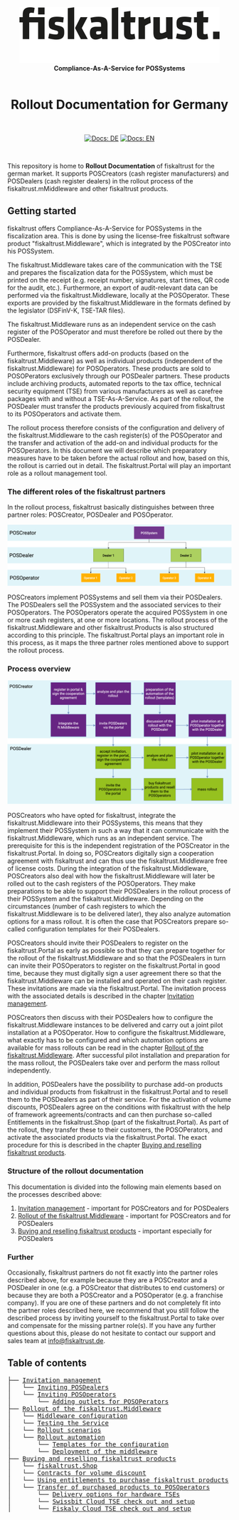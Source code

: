 <div align="center">
<img alt="fiskaltrust" src="../images/fiskaltrust-icon.png" width="450" />
<br/>
<strong>Compliance-As-A-Service for POSSystems</strong>
<br/>
<br/>
<h1>Rollout Documentation for Germany</h1>
<br/>
</div>
<p align="center">
<a href="../de/README.md"><img alt="Docs: DE" src="https://img.shields.io/badge/docs-DE-blue" /></a>
<a href="README.md"><img alt="Docs: EN" src="https://img.shields.io/badge/docs-EN-blue" /></a>
</p>
<br/>

This repository is home to **Rollout Documentation** of fiskaltrust for the german market. It supports POSCreators (cash register manufacturers) and POSDealers (cash register dealers) in the rollout process of the fiskaltrust.mMiddleware and other fiskaltrust products. 

## Getting started

fiskaltrust offers Compliance-As-A-Service for POSSystems in the fiscalization area. This is done by using the license-free fiskaltrust software product "fiskaltrust.Middleware", which is integrated by the POSCreator into his POSSystem. 

The fiskaltrust.Middleware takes care of the communication with the TSE and prepares the fiscalization data for the POSSystem, which must be printed on the receipt (e.g. receipt number, signatures, start times, QR code for the audit, etc.). Furthermore, an export of audit-relevant data can be performed via the fiskaltrust.Middleware, locally at the POSOperator. These exports are provided by the fiskaltrust.Middleware in the formats defined by the legislator (DSFinV-K, TSE-TAR files). 

The fiskaltrust.Middleware runs as an independent service on the cash register of the POSOperator and must therefore be rolled out there by the POSDealer.

Furthermore, fiskaltrust offers add-on products (based on the fiskaltrust.Middleware) as well as individual products (independent of the fiskaltrust.Middleware) for POSOperators. These products are sold to POSOPerators exclusively through our POSDealer partners. These products include archiving products, automated reports to the tax office, technical security equipment (TSE) from various manufacturers as well as carefree packages with and without a TSE-As-A-Service. As part of the rollout, the POSDealer must transfer the products previously acquired from fiskaltrust to its POSOperators and activate them. 

The rollout process therefore consists of the configuration and delivery of the fiskaltrust.Middleware to the cash register(s) of the POSOperator and the transfer and activation of the add-on and individual products for the POSOperators. In this document we will describe which preparatory measures have to be taken before the actual rollout and how, based on this, the rollout is carried out in detail. The fiskaltrust.Portal will play an important role as a rollout management tool.

### The different roles of the fiskaltrust partners

In the rollout process, fiskaltrust basically distinguishes between three partner roles: POSCreator, POSDealer and POSOperator. 



![partner roles](images/partner-roles.png "partner roles")



POSCreators implement POSSystems and sell them via their POSDealers. The POSDealers sell the POSSystem and the associated services to their POSOperators. The POSOperators operate the acquired POSSystem in one or more cash registers, at one or more locations. The rollout process of the fiskaltrust.Middleware and other fiskaltrust.Products is also structured according to this principle. The fiskaltrust.Portal plays an important role in this process, as it maps the three partner roles mentioned above to support the rollout process.

### Process overview

![process overview](images/process-1.png "process overview")

POSCreators who have opted for fiskaltrust, integrate the fiskaltrust.Middleware into their POSSystems, this means that they implement their POSSystem in such a way that it can communicate with the fiskaltrust.Middleware, which runs as an independent service. The prerequisite for this is the independent registration of the POSCreator in the fiskaltrust.Portal. In doing so, POSCreators digitally sign a cooperation agreement with fiskaltrust and can thus use the fiskaltrust.Middleware free of license costs. During the integration of the fiskaltrust.Middleware, POSCreators also deal with how the fiskaltrust.Middleware will later be rolled out to the cash registers of the POSOperators. They make preparations to be able to support their POSDealers in the rollout process of their POSSystem and the fiskaltrust.Middleware. Depending on the circumstances (number of cash registers to which the fiskaltrust.Middleware is to be delivered later), they also analyze automation options for a mass rollout. It is often the case that POSCreators prepare so-called configuration templates for their POSDealers.

POSCreators should invite their POSDealers to register on the fiskaltrust.Portal as early as possible so that they can prepare together for the rollout of the fiskaltrust.Middleware and so that the POSDealers in turn can invite their POSOperators to register on the fiskaltrust.Portal in good time, because they must digitally sign a user agreement there so that the fiskaltrust.Middleware can be installed and operated on their cash register. These invitations are made via the fiskaltrust.Portal. The invitation process with the associated details is described in the chapter [Invitation management](./invitation-management/README.md).

POSCreators then discuss with their POSDealers how to configure the fiskaltrust.Middleware instances to be delivered and carry out a joint pilot installation at a POSOperator. How to configure the fiskaltrust.Middleware, what exactly has to be configured and which automation options are available for mass rollouts can be read in the chapter [Rollout of the fiskaltrust.Middleware](./middleware/README.md). After successful pilot installation and preparation for the mass rollout, the POSDealers take over and perform the mass rollout independently.

In addition, POSDealers have the possibility to purchase add-on products and individual products from fiskaltrust in the fiskaltrust.Portal and to resell them to the POSDealers as part of their service. For the activation of volume discounts, POSDealers agree on the conditions with fiskaltrust with the help of framework agreements/contracts and can then purchase so-called Entitlements in the fiskaltrust.Shop (part of the fiskaltrust.Portal). As part of the rollout, they transfer these to their customers, the POSOPerators, and activate the associated products via the fiskaltrust.Portal. The exact procedure for this is described in the chapter [Buying and reselling fiskaltrust products](./shop/README.md).

### Structure of the rollout documentation

This documentation is divided into the following main elements based on the processes described above:

1. [Invitation management](./invitation-management/README.md) - important for POSCreators and for POSDealers
2. [Rollout of the fiskaltrust.Middleware](./middleware/README.md) - important for POSCreators and for POSDealers
3. [Buying and reselling fiskaltrust products](./shop/README.md) - important especially for POSDealers

### Further

Occasionally, fiskaltrust partners do not fit exactly into the partner roles described above, for example because they are a POSCreator and a POSDealer in one (e.g. a POSCreator that distributes to end customers) or because they are both a POSCreator and a POSOperator (e.g. a franchise company). If you are one of these partners and do not completely fit into the partner roles described here, we recommend that you still follow the described process by inviting yourself to the fiskaltrust.Portal to take over and compensate for the missing partner role(s). If you have any further questions about this, please do not hesitate to contact our support and sales team at info@fiskaltrust.de.


## Table of contents

<pre>
├── <a href="./invitation-management/README.md" title="Invitation management">Invitation management</a>
│   └── <a href="./invitation-managemen/README.md" title="Inviting POSDealers">Inviting POSDealers</a>
│   └── <a href="./invitation-managemen/README.md" title="Inviting POSOperators">Inviting POSOperators</a>
│       └── <a href="./invitation-managemen/README.md" title="Adding outlets for POSOperators">Adding outlets for POSOPerators</a>
├── <a href="./middleware/README.md" title="Middleware">Rollout of the fiskaltrust.Middleware</a>
│   └── <a href="./middleware/README.md" title="Middleware configuration">Middleware configuration</a>
│   └── <a href="./middleware/README.md" title="Testing the Service">Testing the Service</a>
│   └── <a href="./middleware/README.md" title="Rollout scenarios">Rollout scenarios</a>
│   └── <a href="./middleware/README.md" title="Rollout automationt">Rollout automation</a>
│       └── <a href="./middleware/README.md" title="Templates for the configuration">Templates for the configuration</a>
│       └── <a href="./middleware/README.md" title="Deployment of the middleware">Deployment of the middleware</a>
├── <a href="./shop/README.md" title="Shop">Buying and reselling fiskaltrust products</a>
│   └── <a href="./shop/README.md" title="fiskaltrust.Shop">fiskaltrust.Shop</a>
│   └── <a href="./shop/README.md" title="Contracts for volume discount">Contracts for volume discount</a>
│   └── <a href="./shop/README.md" title="Using entitlements to purchase fiskaltrust products">Using entitlements to purchase fiskaltrust products</a>
│   └── <a href="./shop/README.md" title="Transfer of purchased products to POSOperators">Transfer of purchased products to POSOperators</a>
│       └── <a href="./shop/README.md" title="Delivery options for hardware TSEs">Delivery options for hardware TSEs</a>
│       └── <a href="./shop/README.md" title="Swissbit Cloud TSE check out and setup">Swissbit Cloud TSE check out and setup</a>
│       └── <a href="./shop/README.md" title="Fiskaly Cloud TSE check out and setup">Fiskaly Cloud TSE check out and setup</a>
</pre>
